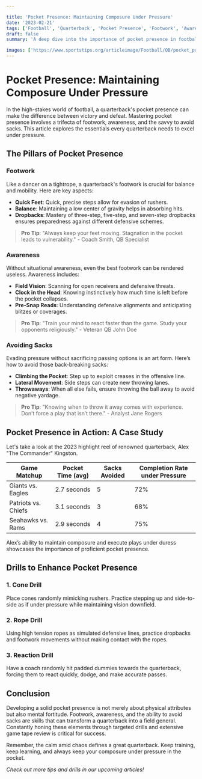 ```yaml
---

title: 'Pocket Presence: Maintaining Composure Under Pressure'
date: '2023-02-21'
tags: ['Football', 'Quarterback', 'Pocket Presence', 'Footwork', 'Awareness', 'Sack Avoidance']
draft: false
summary: 'A deep dive into the importance of pocket presence in football, exploring footwork, awareness, and techniques to avoid sacks.'

images: ['https://www.sportstips.org/articleimage/Football/QB/pocket_presence_maintaining_composure_under_pressure.webp']
---
```


# Pocket Presence: Maintaining Composure Under Pressure

In the high-stakes world of football, a quarterback's pocket presence can make the difference between victory and defeat. Mastering pocket presence involves a trifecta of footwork, awareness, and the savvy to avoid sacks. This article explores the essentials every quarterback needs to excel under pressure.

## The Pillars of Pocket Presence

### Footwork

Like a dancer on a tightrope, a quarterback's footwork is crucial for balance and mobility. Here are key aspects:

- **Quick Feet**: Quick, precise steps allow for evasion of rushers.
- **Balance**: Maintaining a low center of gravity helps in absorbing hits.
- **Dropbacks**: Mastery of three-step, five-step, and seven-step dropbacks ensures preparedness against different defensive schemes.

>
> **Pro Tip**: "Always keep your feet moving. Stagnation in the pocket leads to vulnerability." - Coach Smith, QB Specialist
>

### Awareness

Without situational awareness, even the best footwork can be rendered useless. Awareness includes:

- **Field Vision**: Scanning for open receivers and defensive threats.
- **Clock in the Head**: Knowing instinctively how much time is left before the pocket collapses.
- **Pre-Snap Reads**: Understanding defensive alignments and anticipating blitzes or coverages.

>
> **Pro Tip**: "Train your mind to react faster than the game. Study your opponents religiously." - Veteran QB John Doe
>

### Avoiding Sacks

Evading pressure without sacrificing passing options is an art form. Here’s how to avoid those back-breaking sacks:

- **Climbing the Pocket**: Step up to exploit creases in the offensive line.
- **Lateral Movement**: Side steps can create new throwing lanes.
- **Throwaways**: When all else fails, ensure throwing the ball away to avoid negative yardage.

>
> **Pro Tip**: "Knowing when to throw it away comes with experience. Don’t force a play that isn’t there." - Analyst Jane Rogers
>

## Pocket Presence in Action: A Case Study

Let's take a look at the 2023 highlight reel of renowned quarterback, Alex "The Commander" Kingston.

| Game Matchup       | Pocket Time (avg) | Sacks Avoided | Completion Rate under Pressure |
|--------------------|-------------------|---------------|--------------------------------|
| Giants vs. Eagles  | 2.7 seconds       | 5             | 72%                            |
| Patriots vs. Chiefs| 3.1 seconds       | 3             | 68%                            |
| Seahawks vs. Rams  | 2.9 seconds       | 4             | 75%                            |

Alex’s ability to maintain composure and execute plays under duress showcases the importance of proficient pocket presence.

## Drills to Enhance Pocket Presence

### 1. **Cone Drill**

Place cones randomly mimicking rushers. Practice stepping up and side-to-side as if under pressure while maintaining vision downfield.

### 2. **Rope Drill**

Using high tension ropes as simulated defensive lines, practice dropbacks and footwork movements without making contact with the ropes.

### 3. **Reaction Drill**

Have a coach randomly hit padded dummies towards the quarterback, forcing them to react quickly, dodge, and make accurate passes.

## Conclusion

Developing a solid pocket presence is not merely about physical attributes but also mental fortitude. Footwork, awareness, and the ability to avoid sacks are skills that can transform a quarterback into a field general. Constantly honing these elements through targeted drills and extensive game tape review is critical for success.

Remember, the calm amid chaos defines a great quarterback. Keep training, keep learning, and always keep your composure under pressure in the pocket.

_Check out more tips and drills in our upcoming articles!_
```